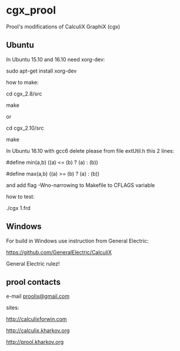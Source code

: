 # cgx_prool

Prool's modifications of CalculiX GraphiX (cgx)

Ubuntu
------

In Ubuntu 15.10 and 16.10 need xorg-dev:

sudo apt-get install xorg-dev

how to make:

cd cgx_2.8/src

make

or

cd cgx_2.10/src

make

In Ubuntu 16.10 with gcc6 delete please from file extUtil.h
this 2 lines:

#define min(a,b) ((a) <= (b) ? (a) : (b))

#define max(a,b) ((a) >= (b) ? (a) : (b))

and add flag -Wno-narrowing to Makefile to CFLAGS variable

how to test:

./cgx 1.frd

Windows
-------

For build in Windows use instruction from General Electric:

https://github.com/GeneralElectric/CalculiX

General Electric rulez!

prool contacts
--------------

e-mail proolix@gmail.com

sites:

http://calculixforwin.com

http://calculix.kharkov.org

http://prool.kharkov.org
